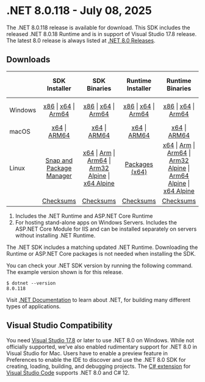 # .NET 8.0.118 - July 08, 2025

The .NET 8.0.118 release is available for download. This SDK includes the  released .NET 8.0.18 Runtime and is in support of Visual Studio 17.8 release. The latest 8.0 release is always listed at [.NET 8.0 Releases](../README.md).

## Downloads

|           | SDK Installer                        | SDK Binaries                 | Runtime Installer                                        | Runtime Binaries                                 | ASP.NET Core Runtime           |Windows Desktop Runtime          |
| --------- | :------------------------------------------:     | :----------------------:                 | :---------------------------:                            | :-------------------------:                      | :-----------------:            | :-----------------:            |
| Windows   | [x86][dotnet-sdk-win-x86.exe] \| [x64][dotnet-sdk-win-x64.exe] \| [Arm64][dotnet-sdk-win-arm64.exe] | [x86][dotnet-sdk-win-x86.zip] \| [x64][dotnet-sdk-win-x64.zip] \|  [Arm64][dotnet-sdk-win-arm64.zip] | [x86][dotnet-runtime-win-x86.exe] \| [x64][dotnet-runtime-win-x64.exe] \| [Arm64][dotnet-runtime-win-arm64.exe] | [x86][dotnet-runtime-win-x86.zip] \| [x64][dotnet-runtime-win-x64.zip] \| [Arm64][dotnet-runtime-win-arm64.zip] | [x86][aspnetcore-runtime-win-x86.exe] \| [x64][aspnetcore-runtime-win-x64.exe] \| [Hosting Bundle][dotnet-hosting-win.exe] | [x86][windowsdesktop-runtime-win-x86.exe] \| [x64][windowsdesktop-runtime-win-x64.exe] \| [Arm64][windowsdesktop-runtime-win-arm64.exe] |
| macOS     | [x64][dotnet-sdk-osx-x64.pkg] \| [ARM64][dotnet-sdk-osx-arm64.pkg] | [x64][dotnet-sdk-osx-x64.tar.gz] \| [ARM64][dotnet-sdk-osx-arm64.tar.gz]  | [x64][dotnet-runtime-osx-x64.pkg] \| [ARM64][dotnet-runtime-osx-arm64.pkg] | [x64][dotnet-runtime-osx-x64.tar.gz] \| [ARM64][dotnet-runtime-osx-arm64.tar.gz]| [x64][aspnetcore-runtime-osx-x64.tar.gz] \| [ARM64][aspnetcore-runtime-osx-arm64.tar.gz] | - |
| Linux     |  [Snap and Package Manager](../install-linux.md)  | [x64][dotnet-sdk-linux-x64.tar.gz] \| [Arm][dotnet-sdk-linux-arm.tar.gz]  \| [Arm64][dotnet-sdk-linux-arm64.tar.gz] \| [Arm32 Alpine][dotnet-sdk-linux-musl-arm.tar.gz]  \| [x64 Alpine][dotnet-sdk-linux-musl-x64.tar.gz] | [Packages (x64)][linux-packages] | [x64][dotnet-runtime-linux-x64.tar.gz] \| [Arm][dotnet-runtime-linux-arm.tar.gz] \| [Arm64][dotnet-runtime-linux-arm64.tar.gz] \| [Arm32 Alpine][dotnet-runtime-linux-musl-arm.tar.gz] \| [Arm64 Alpine][dotnet-runtime-linux-musl-arm64.tar.gz] \| [x64 Alpine][dotnet-runtime-linux-musl-x64.tar.gz]  | [x64][aspnetcore-runtime-linux-x64.tar.gz]  \| [Arm][aspnetcore-runtime-linux-arm.tar.gz] \| [Arm64][aspnetcore-runtime-linux-arm64.tar.gz] \| [x64 Alpine][aspnetcore-runtime-linux-musl-x64.tar.gz] | - |
|  | [Checksums][checksums-sdk]                             | [Checksums][checksums-sdk]                                      | [Checksums][checksums-runtime]                             | [Checksums][checksums-runtime]  | [Checksums][checksums-runtime]  | [Checksums][checksums-runtime] |

1. Includes the .NET Runtime and ASP.NET Core Runtime
2. For hosting stand-alone apps on Windows Servers. Includes the ASP.NET Core Module for IIS and can be installed separately on servers without installing .NET Runtime.

The .NET SDK includes a matching updated .NET Runtime. Downloading the Runtime or ASP.NET Core packages is not needed when installing the SDK.

You can check your .NET SDK version by running the following command. The example version shown is for this release.

```console
$ dotnet --version
8.0.118
```

Visit [.NET Documentation](https://learn.microsoft.com/dotnet/) to learn about .NET, for building many different types of applications.

## Visual Studio Compatibility

You need [Visual Studio 17.8](https://visualstudio.microsoft.com) or later to use .NET 8.0 on Windows. While not officially supported, we’ve also enabled rudimentary support for .NET 8.0 in Visual Studio for Mac. Users have to enable a preview feature in Preferences to enable the IDE to discover and use the .NET 8.0 SDK for creating, loading, building, and debugging projects.
The [C# extension](https://code.visualstudio.com/docs/languages/dotnet) for [Visual Studio Code](https://code.visualstudio.com/) supports .NET 8.0 and C# 12.

[checksums-runtime]: https://builds.dotnet.microsoft.com/dotnet/checksums/8.0.18-sha.txt
[checksums-sdk]: https://builds.dotnet.microsoft.com/dotnet/checksums/8.0.18-sha.txt

[linux-packages]: ../install-linux.md

[//]: # ( Runtime 8.0.18)
[dotnet-runtime-linux-arm.tar.gz]: https://builds.dotnet.microsoft.com/dotnet/Runtime/8.0.18/dotnet-runtime-8.0.18-linux-arm.tar.gz
[dotnet-runtime-linux-arm64.tar.gz]: https://builds.dotnet.microsoft.com/dotnet/Runtime/8.0.18/dotnet-runtime-8.0.18-linux-arm64.tar.gz
[dotnet-runtime-linux-musl-arm.tar.gz]: https://builds.dotnet.microsoft.com/dotnet/Runtime/8.0.18/dotnet-runtime-8.0.18-linux-musl-arm.tar.gz
[dotnet-runtime-linux-musl-arm64.tar.gz]: https://builds.dotnet.microsoft.com/dotnet/Runtime/8.0.18/dotnet-runtime-8.0.18-linux-musl-arm64.tar.gz
[dotnet-runtime-linux-musl-x64.tar.gz]: https://builds.dotnet.microsoft.com/dotnet/Runtime/8.0.18/dotnet-runtime-8.0.18-linux-musl-x64.tar.gz
[dotnet-runtime-linux-x64.tar.gz]: https://builds.dotnet.microsoft.com/dotnet/Runtime/8.0.18/dotnet-runtime-8.0.18-linux-x64.tar.gz
[dotnet-runtime-osx-arm64.pkg]: https://builds.dotnet.microsoft.com/dotnet/Runtime/8.0.18/dotnet-runtime-8.0.18-osx-arm64.pkg
[dotnet-runtime-osx-arm64.tar.gz]: https://builds.dotnet.microsoft.com/dotnet/Runtime/8.0.18/dotnet-runtime-8.0.18-osx-arm64.tar.gz
[dotnet-runtime-osx-x64.pkg]: https://builds.dotnet.microsoft.com/dotnet/Runtime/8.0.18/dotnet-runtime-8.0.18-osx-x64.pkg
[dotnet-runtime-osx-x64.tar.gz]: https://builds.dotnet.microsoft.com/dotnet/Runtime/8.0.18/dotnet-runtime-8.0.18-osx-x64.tar.gz
[dotnet-runtime-win-arm64.exe]: https://builds.dotnet.microsoft.com/dotnet/Runtime/8.0.18/dotnet-runtime-8.0.18-win-arm64.exe
[dotnet-runtime-win-arm64.zip]: https://builds.dotnet.microsoft.com/dotnet/Runtime/8.0.18/dotnet-runtime-8.0.18-win-arm64.zip
[dotnet-runtime-win-x64.exe]: https://builds.dotnet.microsoft.com/dotnet/Runtime/8.0.18/dotnet-runtime-8.0.18-win-x64.exe
[dotnet-runtime-win-x64.zip]: https://builds.dotnet.microsoft.com/dotnet/Runtime/8.0.18/dotnet-runtime-8.0.18-win-x64.zip
[dotnet-runtime-win-x86.exe]: https://builds.dotnet.microsoft.com/dotnet/Runtime/8.0.18/dotnet-runtime-8.0.18-win-x86.exe
[dotnet-runtime-win-x86.zip]: https://builds.dotnet.microsoft.com/dotnet/Runtime/8.0.18/dotnet-runtime-8.0.18-win-x86.zip

[//]: # ( WindowsDesktop 8.0.18)
[windowsdesktop-runtime-win-arm64.exe]: https://builds.dotnet.microsoft.com/dotnet/WindowsDesktop/8.0.18/windowsdesktop-runtime-8.0.18-win-arm64.exe
[windowsdesktop-runtime-win-x64.exe]: https://builds.dotnet.microsoft.com/dotnet/WindowsDesktop/8.0.18/windowsdesktop-runtime-8.0.18-win-x64.exe
[windowsdesktop-runtime-win-x86.exe]: https://builds.dotnet.microsoft.com/dotnet/WindowsDesktop/8.0.18/windowsdesktop-runtime-8.0.18-win-x86.exe

[//]: # ( ASP 8.0.18)
[aspnetcore-runtime-linux-arm.tar.gz]: https://builds.dotnet.microsoft.com/dotnet/aspnetcore/Runtime/8.0.18/aspnetcore-runtime-8.0.18-linux-arm.tar.gz
[aspnetcore-runtime-linux-arm64.tar.gz]: https://builds.dotnet.microsoft.com/dotnet/aspnetcore/Runtime/8.0.18/aspnetcore-runtime-8.0.18-linux-arm64.tar.gz
[aspnetcore-runtime-linux-musl-x64.tar.gz]: https://builds.dotnet.microsoft.com/dotnet/aspnetcore/Runtime/8.0.18/aspnetcore-runtime-8.0.18-linux-musl-x64.tar.gz
[aspnetcore-runtime-linux-x64.tar.gz]: https://builds.dotnet.microsoft.com/dotnet/aspnetcore/Runtime/8.0.18/aspnetcore-runtime-8.0.18-linux-x64.tar.gz
[aspnetcore-runtime-osx-arm64.tar.gz]: https://builds.dotnet.microsoft.com/dotnet/aspnetcore/Runtime/8.0.18/aspnetcore-runtime-8.0.18-osx-arm64.tar.gz
[aspnetcore-runtime-osx-x64.tar.gz]: https://builds.dotnet.microsoft.com/dotnet/aspnetcore/Runtime/8.0.18/aspnetcore-runtime-8.0.18-osx-x64.tar.gz
[aspnetcore-runtime-win-x64.exe]: https://builds.dotnet.microsoft.com/dotnet/aspnetcore/Runtime/8.0.18/aspnetcore-runtime-8.0.18-win-x64.exe
[aspnetcore-runtime-win-x86.exe]: https://builds.dotnet.microsoft.com/dotnet/aspnetcore/Runtime/8.0.18/aspnetcore-runtime-8.0.18-win-x86.exe
[dotnet-hosting-win.exe]: https://builds.dotnet.microsoft.com/dotnet/aspnetcore/Runtime/8.0.18/dotnet-hosting-8.0.18-win.exe

[//]: # ( SDK 8.0.118)
[dotnet-sdk-linux-arm.tar.gz]: https://builds.dotnet.microsoft.com/dotnet/Sdk/8.0.118/dotnet-sdk-8.0.118-linux-arm.tar.gz
[dotnet-sdk-linux-arm64.tar.gz]: https://builds.dotnet.microsoft.com/dotnet/Sdk/8.0.118/dotnet-sdk-8.0.118-linux-arm64.tar.gz
[dotnet-sdk-linux-musl-arm.tar.gz]: https://builds.dotnet.microsoft.com/dotnet/Sdk/8.0.118/dotnet-sdk-8.0.118-linux-musl-arm.tar.gz
[dotnet-sdk-linux-musl-x64.tar.gz]: https://builds.dotnet.microsoft.com/dotnet/Sdk/8.0.118/dotnet-sdk-8.0.118-linux-musl-x64.tar.gz
[dotnet-sdk-linux-x64.tar.gz]: https://builds.dotnet.microsoft.com/dotnet/Sdk/8.0.118/dotnet-sdk-8.0.118-linux-x64.tar.gz
[dotnet-sdk-osx-arm64.pkg]: https://builds.dotnet.microsoft.com/dotnet/Sdk/8.0.118/dotnet-sdk-8.0.118-osx-arm64.pkg
[dotnet-sdk-osx-arm64.tar.gz]: https://builds.dotnet.microsoft.com/dotnet/Sdk/8.0.118/dotnet-sdk-8.0.118-osx-arm64.tar.gz
[dotnet-sdk-osx-x64.pkg]: https://builds.dotnet.microsoft.com/dotnet/Sdk/8.0.118/dotnet-sdk-8.0.118-osx-x64.pkg
[dotnet-sdk-osx-x64.tar.gz]: https://builds.dotnet.microsoft.com/dotnet/Sdk/8.0.118/dotnet-sdk-8.0.118-osx-x64.tar.gz
[dotnet-sdk-win-arm64.exe]: https://builds.dotnet.microsoft.com/dotnet/Sdk/8.0.118/dotnet-sdk-8.0.118-win-arm64.exe
[dotnet-sdk-win-arm64.zip]: https://builds.dotnet.microsoft.com/dotnet/Sdk/8.0.118/dotnet-sdk-8.0.118-win-arm64.zip
[dotnet-sdk-win-x64.exe]: https://builds.dotnet.microsoft.com/dotnet/Sdk/8.0.118/dotnet-sdk-8.0.118-win-x64.exe
[dotnet-sdk-win-x64.zip]: https://builds.dotnet.microsoft.com/dotnet/Sdk/8.0.118/dotnet-sdk-8.0.118-win-x64.zip
[dotnet-sdk-win-x86.exe]: https://builds.dotnet.microsoft.com/dotnet/Sdk/8.0.118/dotnet-sdk-8.0.118-win-x86.exe
[dotnet-sdk-win-x86.zip]: https://builds.dotnet.microsoft.com/dotnet/Sdk/8.0.118/dotnet-sdk-8.0.118-win-x86.zip
